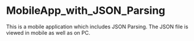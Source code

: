 # MobileApp_with_JSON_Parsing
This is a mobile application which includes JSON Parsing. The JSON file is viewed in mobile as well as on PC.
